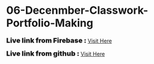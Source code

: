 # 06-Decenmber-Classwork-Portfolio-Making

<b><span style="text-align: center; font-size: large; font-weight: bolder;">Live link from Firebase : </span></b> <a href="https://muiduzzaman-mahim.web.app/"> Visit Here </a></h4>

<b><span style="text-align: center; font-size: large; font-weight: bolder;">Live link from github : </span></b> <a href="https://muiduzzaman-mahim.web.app/"> Visit Here </a></h4>
